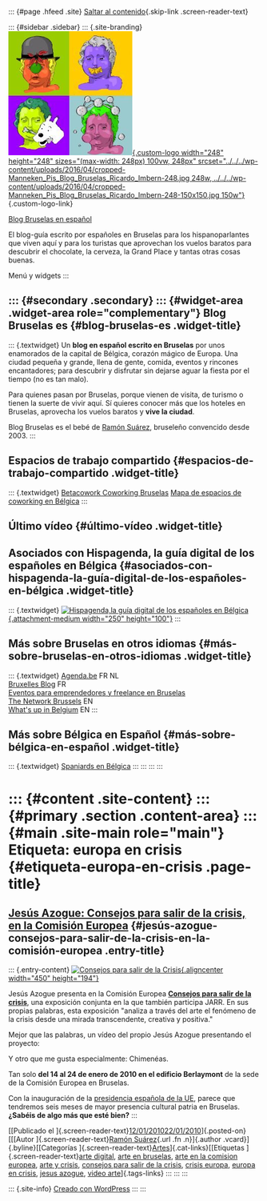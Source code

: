 ::: {#page .hfeed .site}
[Saltar al contenido](index.html#content){.skip-link
.screen-reader-text}

::: {#sidebar .sidebar}
::: {.site-branding}
[![](../../../wp-content/uploads/2016/04/cropped-Manneken_Pis_Blog_Bruselas_Ricardo_Imbern-248.jpg){.custom-logo
width="248" height="248" sizes="(max-width: 248px) 100vw, 248px"
srcset="../../../wp-content/uploads/2016/04/cropped-Manneken_Pis_Blog_Bruselas_Ricardo_Imbern-248.jpg 248w, ../../../wp-content/uploads/2016/04/cropped-Manneken_Pis_Blog_Bruselas_Ricardo_Imbern-248-150x150.jpg 150w"}](../../../index.html){.custom-logo-link}

[Blog Bruselas en español](../../../index.html)

El blog-guía escrito por españoles en Bruselas para los hispanoparlantes
que viven aquí y para los turistas que aprovechan los vuelos baratos
para descubrir el chocolate, la cerveza, la Grand Place y tantas otras
cosas buenas.

Menú y widgets
:::

::: {#secondary .secondary}
::: {#widget-area .widget-area role="complementary"}
Blog Bruselas es {#blog-bruselas-es .widget-title}
----------------

::: {.textwidget}
Un **blog en español escrito en Bruselas** por unos enamorados de la
capital de Bélgica, corazón mágico de Europa. Una ciudad pequeña y
grande, llena de gente, comida, eventos y rincones encantadores; para
descubrir y disfrutar sin dejarse aguar la fiesta por el tiempo (no es
tan malo).

Para quienes pasan por Bruselas, porque vienen de visita, de turismo o
tienen la suerte de vivir aquí. Sí quieres conocer más que los hoteles
en Bruselas, aprovecha los vuelos baratos y **vive la ciudad**.

Blog Bruselas es el bebé de [Ramón Suárez](http://www.ramonsuarez.com),
bruseleño convencido desde 2003.
:::

Espacios de trabajo compartido {#espacios-de-trabajo-compartido .widget-title}
------------------------------

::: {.textwidget}
[Betacowork Coworking Bruselas](http://www.betacowork.com) [Mapa de
espacios de coworking en Bélgica](http://coworkingbelgium.com)
:::

Último vídeo {#último-vídeo .widget-title}
------------

Asociados con Hispagenda, la guía digital de los españoles en Bélgica {#asociados-con-hispagenda-la-guía-digital-de-los-españoles-en-bélgica .widget-title}
---------------------------------------------------------------------

::: {.textwidget}
[![Hispagenda,la guía digital de los españoles en
Bélgica](../../../wp-content/uploads/2010/04/Hispagenda-250px.gif "Hispagenda, la guía digital de los españoles en Bélgica"){.attachment-medium
width="250" height="100"}](http://www.hispagenda.com)
:::

Más sobre Bruselas en otros idiomas {#más-sobre-bruselas-en-otros-idiomas .widget-title}
-----------------------------------

::: {.textwidget}
[Agenda.be](http://www.agenda.be) FR NL\
[Bruxelles Blog](http://www.bxlblog.be/) FR\
[Eventos para emprendedores y freelance en
Bruselas](http://www.betacowork.com/events/)\
[The Network
Brussels](http://groups.yahoo.com/group/TheNetworkBrussels/) EN\
[What\'s up in Belgium](http://www.whatsupin.be/) EN
:::

Más sobre Bélgica en Español {#más-sobre-bélgica-en-español .widget-title}
----------------------------

::: {.textwidget}
[Spaniards en Bélgica](http://www.spaniards.es/paises/belgica)
:::
:::
:::
:::

::: {#content .site-content}
::: {#primary .section .content-area}
::: {#main .site-main role="main"}
Etiqueta: europa en crisis {#etiqueta-europa-en-crisis .page-title}
==========================

[Jesús Azogue: Consejos para salir de la crisis, en la Comisión Europea](../../../index.html?p=1194) {#jesús-azogue-consejos-para-salir-de-la-crisis-en-la-comisión-europea .entry-title}
----------------------------------------------------------------------------------------------------

::: {.entry-content}
[![Consejos para salir de la
Crisis](http://azogue.info/images/stories/tips-to-get-crisis.jpg "Consejos para salir de la Crisis"){.aligncenter
width="450" height="194"}](http://www.azogue.info)

Jesús Azogue presenta en la Comisión Europea [**Consejos para salir de
la
crisis**](http://azogue.info/index.php?option=com_content&view=article&id=26:el-arte-espanol-da-consejos-para-superar-la-crisis-en-la-comision-europea&catid=13:news&Itemid=9 "Información sobre Consejos para salir de la crisis"),
una exposición conjunta en la que también participa JARR. En sus propias
palabras, esta exposición "analiza a través del arte el fenómeno de la
crisis desde una mirada transcendente, creativa y positiva."

Mejor que las palabras, un vídeo del propio Jesús Azogue presentando el
proyecto:

Y otro que me gusta especialmente: Chimenéas.

Tan solo **del 14 al 24 de enero de 2010 en el edificio Berlaymont** de
la sede de la Comisión Europea en Bruselas.

Con la inauguración de la [presidencia española de la
UE](http://www.elmundo.es/elmundo/2010/01/04/union_europea/1262610678.html "Mr Bean también apoya la presidencia española de la UE"),
parece que tendremos seis meses de mayor presencia cultural patria en
Bruselas. **¿Sabéis de algo más que esté bien?**
:::

[[Publicado el
]{.screen-reader-text}[12/01/201022/01/2010](../../../index.html?p=1194)]{.posted-on}[[[Autor
]{.screen-reader-text}[Ramón
Suárez](../../2010/04/30/index.html?author=2){.url .fn .n}]{.author
.vcard}]{.byline}[[Categorías
]{.screen-reader-text}[Artes](../../category/artes/index.html)]{.cat-links}[[Etiquetas
]{.screen-reader-text}[arte digital](../arte-digital/index.html), [arte
en bruselas](../arte-en-bruselas/index.html), [arte en la comision
europea](../arte-en-la-comision-europea/index.html), [arte y
crisis](../arte-y-crisis/index.html), [consejos para salir de la
crisis](../consejos-para-salir-de-la-crisis/index.html), [crisis
europa](../crisis-europa/index.html), [europa en crisis](index.html),
[jesus azogue](../jesus-azogue/index.html), [video
arte](../video-arte/index.html)]{.tags-links}
:::
:::
:::

::: {.site-info}
[Creado con WordPress](https://es.wordpress.org/)
:::
:::
